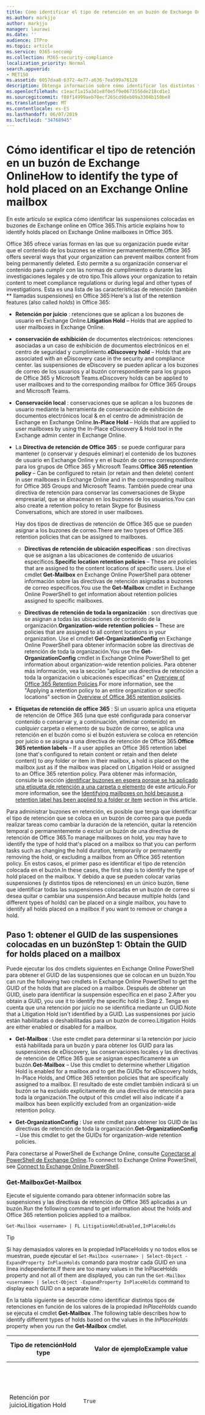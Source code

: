 ```yaml
---
title: Cómo identificar el tipo de retención en un buzón de Exchange Online
ms.author: markjjo
author: markjjo
manager: laurawi
ms.date: ''
audience: ITPro
ms.topic: article
ms.service: O365-seccomp
ms.collection: M365-security-compliance
localization_priority: Normal
search.appverid:
- MET150
ms.assetid: 6057daa8-6372-4e77-a636-7ea599a76128
description: Obtenga información sobre cómo identificar los distintos tipos de retenciones que se pueden colocar en un buzón de correo de Office 365. Estos tipos de retenciones incluyen la retención por juicio, las suspensiones de eDiscovery y las directivas de retención de Office 365. También puede determinar si se ha excluido a un usuario de una directiva de retención para toda la organización
ms.openlocfilehash: c1eacf1a15a3d1e8f0e5f9e0673556de218cd1e1
ms.sourcegitcommit: f88f14999aeb70ecf265cd98eb09a3304b150be8
ms.translationtype: MT
ms.contentlocale: es-ES
ms.lasthandoff: 06/07/2019
ms.locfileid: "34768945"
---
```

# <a name="how-to-identify-the-type-of-hold-placed-on-an-exchange-online-mailbox"></a><span data-ttu-id="88695-105">Cómo identificar el tipo de retención en un buzón de Exchange Online</span><span class="sxs-lookup"><span data-stu-id="88695-105">How to identify the type of hold placed on an Exchange Online mailbox</span></span>

<span data-ttu-id="88695-106">En este artículo se explica cómo identificar las suspensiones colocadas en buzones de Exchange online en Office 365.</span><span class="sxs-lookup"><span data-stu-id="88695-106">This article explains how to identify holds placed on Exchange Online mailboxes in Office 365.</span></span>

<span data-ttu-id="88695-107">Office 365 ofrece varias formas en las que su organización puede evitar que el contenido de los buzones se elimine permanentemente.</span><span class="sxs-lookup"><span data-stu-id="88695-107">Office 365 offers several ways that your organization can prevent mailbox content from being permanently deleted.</span></span> <span data-ttu-id="88695-108">Esto permite a su organización conservar el contenido para cumplir con las normas de cumplimiento o durante las investigaciones legales y de otro tipo.</span><span class="sxs-lookup"><span data-stu-id="88695-108">This allows your organization to retain content to meet compliance regulations or during legal and other types of investigations.</span></span> <span data-ttu-id="88695-109">Esta es una lista de las características de retención (también \*\* llamadas suspensiones) en Office 365:</span><span class="sxs-lookup"><span data-stu-id="88695-109">Here's a list of the retention features (also called *holds*) in Office 365:</span></span>

- <span data-ttu-id="88695-110">**Retención por juicio** : retenciones que se aplican a los buzones de usuario en Exchange Online.</span><span class="sxs-lookup"><span data-stu-id="88695-110">**Litigation Hold** – Holds that are applied to user mailboxes in Exchange Online.</span></span>

- <span data-ttu-id="88695-111">**conservación de exhibición** de documentos electrónicos: retenciones asociadas a un caso de exhibición de documentos electrónicos en el centro de seguridad y cumplimiento.</span><span class="sxs-lookup"><span data-stu-id="88695-111">**eDiscovery hold** – Holds that are associated with an eDiscovery case in the security and compliance center.</span></span> <span data-ttu-id="88695-112">las suspensiones de eDiscovery se pueden aplicar a los buzones de correo de los usuarios y al buzón correspondiente para los grupos de Office 365 y Microsoft Teams.</span><span class="sxs-lookup"><span data-stu-id="88695-112">eDiscovery holds can be applied to user mailboxes and to the corresponding mailbox for Office 365 Groups and Microsoft Teams.</span></span>

- <span data-ttu-id="88695-113">**Conservación local** : conservaciones que se aplican a los buzones de usuario mediante la herramienta de conservación de exhibición de documentos electrónicos local & en el centro de administración de Exchange en Exchange Online.</span><span class="sxs-lookup"><span data-stu-id="88695-113">**In-Place Hold** – Holds that are applied to user mailboxes by using the In-Place eDiscovery & Hold tool in the Exchange admin center in Exchange Online.</span></span>

- <span data-ttu-id="88695-114">La **Directiva de retención de Office 365** : se puede configurar para mantener (o conservar y después eliminar) el contenido de los buzones de usuario en Exchange Online y en el buzón de correo correspondiente para los grupos de Office 365 y Microsoft Teams.</span><span class="sxs-lookup"><span data-stu-id="88695-114">**Office 365 retention policy** – Can be configured to retain (or retain and then delete) content in user mailboxes in Exchange Online and in the corresponding mailbox for Office 365 Groups and Microsoft Teams.</span></span> <span data-ttu-id="88695-115">También puede crear una directiva de retención para conservar las conversaciones de Skype empresarial, que se almacenan en los buzones de los usuarios.</span><span class="sxs-lookup"><span data-stu-id="88695-115">You can also create a retention policy to retain Skype for Business Conversations, which are stored in user mailboxes.</span></span>

  <span data-ttu-id="88695-116">Hay dos tipos de directivas de retención de Office 365 que se pueden asignar a los buzones de correo.</span><span class="sxs-lookup"><span data-stu-id="88695-116">There are two types of Office 365 retention policies that can be assigned to mailboxes.</span></span>

    - <span data-ttu-id="88695-117">**Directivas de retención de ubicación específicas** : son directivas que se asignan a las ubicaciones de contenido de usuarios específicos.</span><span class="sxs-lookup"><span data-stu-id="88695-117">**Specific location retention policies** – These are policies that are assigned to the content locations of specific users.</span></span> <span data-ttu-id="88695-118">Use el cmdlet **Get-Mailbox** en Exchange Online PowerShell para obtener información sobre las directivas de retención asignadas a buzones de correo específicos.</span><span class="sxs-lookup"><span data-stu-id="88695-118">You use the **Get-Mailbox** cmdlet in Exchange Online PowerShell to get information about retention policies assigned to specific mailboxes.</span></span>

    - <span data-ttu-id="88695-119">**Directivas de retención de toda la organización** : son directivas que se asignan a todas las ubicaciones de contenido de la organización.</span><span class="sxs-lookup"><span data-stu-id="88695-119">**Organization-wide retention policies** – These are policies that are assigned to all content locations in your organization.</span></span> <span data-ttu-id="88695-120">Use el cmdlet **Get-OrganizationConfig** en Exchange Online PowerShell para obtener información sobre las directivas de retención de toda la organización.</span><span class="sxs-lookup"><span data-stu-id="88695-120">You use the **Get-OrganizationConfig** cmdlet in Exchange Online PowerShell to get information about organization-wide retention policies.</span></span>
  <span data-ttu-id="88695-121">Para obtener más información, vea la sección "aplicar una directiva de retención a toda la organización o ubicaciones específicas" en [Overview of Office 365 Retention Policies](retention-policies.md#applying-a-retention-policy-to-an-entire-organization-or-specific-locations).</span><span class="sxs-lookup"><span data-stu-id="88695-121">For more information, see the "Applying a retention policy to an entire organization or specific locations" section in [Overview of Office 365 retention policies](retention-policies.md#applying-a-retention-policy-to-an-entire-organization-or-specific-locations).</span></span>

- <span data-ttu-id="88695-122">**Etiquetas de retención de office 365** : Si un usuario aplica una etiqueta de retención de Office 365 (una que esté configurada para conservar contenido o conservar y, a continuación, eliminar contenido) en *cualquier* carpeta o elemento de su buzón de correo, se aplica una retención en el buzón como si el buzón estuviera se coloca en retención por juicio o se asigna a una directiva de retención de Office 365.</span><span class="sxs-lookup"><span data-stu-id="88695-122">**Office 365 retention labels** – If a user applies an Office 365 retention label (one that's configured to retain content or retain and then delete content) to *any* folder or item in their mailbox, a hold is placed on the mailbox just as if the mailbox was placed on Litigation Hold or assigned to an Office 365 retention policy.</span></span> <span data-ttu-id="88695-123">Para obtener más información, consulte la sección [identificar buzones en espera porque se ha aplicado una etiqueta de retención a una carpeta o elemento](#identifying-mailboxes-on-hold-because-a-retention-label-has-been-applied-to-a-folder-or-item) de este artículo.</span><span class="sxs-lookup"><span data-stu-id="88695-123">For more information, see the [Identifying mailboxes on hold because a retention label has been applied to a folder or item](#identifying-mailboxes-on-hold-because-a-retention-label-has-been-applied-to-a-folder-or-item) section in this article.</span></span>

<span data-ttu-id="88695-124">Para administrar buzones en retención, es posible que tenga que identificar el tipo de retención que se coloca en un buzón de correo para que pueda realizar tareas como cambiar la duración de la retención, quitar la retención temporal o permanentemente o excluir un buzón de una directiva de retención de Office 365.</span><span class="sxs-lookup"><span data-stu-id="88695-124">To manage mailboxes on hold, you may have to identify the type of hold that's placed on a mailbox so that you can perform tasks such as changing the hold duration, temporarily or permanently removing the hold, or excluding a mailbox from an Office 365 retention policy.</span></span> <span data-ttu-id="88695-125">En estos casos, el primer paso es identificar el tipo de retención colocada en el buzón.</span><span class="sxs-lookup"><span data-stu-id="88695-125">In these cases, the first step is to identify the type of hold placed on the mailbox.</span></span> <span data-ttu-id="88695-126">Y debido a que se pueden colocar varias suspensiones (y distintos tipos de retenciones) en un único buzón, tiene que identificar todas las suspensiones colocadas en un buzón de correo si desea quitar o cambiar una suspensión.</span><span class="sxs-lookup"><span data-stu-id="88695-126">And because multiple holds (and different types of holds) can be placed on a single mailbox, you have to identify all holds placed on a mailbox if you want to remove or change a hold.</span></span>

## <a name="step-1-obtain-the-guid-for-holds-placed-on-a-mailbox"></a><span data-ttu-id="88695-127">Paso 1: obtener el GUID de las suspensiones colocadas en un buzón</span><span class="sxs-lookup"><span data-stu-id="88695-127">Step 1: Obtain the GUID for holds placed on a mailbox</span></span>

<span data-ttu-id="88695-128">Puede ejecutar los dos cmdlets siguientes en Exchange Online PowerShell para obtener el GUID de las suspensiones que se colocan en un buzón.</span><span class="sxs-lookup"><span data-stu-id="88695-128">You can run the following two cmdlets in Exchange Online PowerShell to get the GUID of the holds that are placed on a mailbox.</span></span> <span data-ttu-id="88695-129">Después de obtener un GUID, úselo para identificar la suspensión específica en el paso 2.</span><span class="sxs-lookup"><span data-stu-id="88695-129">After you obtain a GUID, you use it to identify the specific hold in Step 2.</span></span> <span data-ttu-id="88695-130">Tenga en cuenta que una retención por juicio no se identifica mediante un GUID.</span><span class="sxs-lookup"><span data-stu-id="88695-130">Note that a Litigation Hold isn't identified by a GUID.</span></span> <span data-ttu-id="88695-131">Las suspensiones por juicio están habilitadas o deshabilitadas para un buzón de correo.</span><span class="sxs-lookup"><span data-stu-id="88695-131">Litigation Holds are either enabled or disabled for a mailbox.</span></span>

- <span data-ttu-id="88695-132">**Get-Mailbox** : Use este cmdlet para determinar si la retención por juicio está habilitada para un buzón y para obtener los GUID para las suspensiones de eDiscovery, las conservaciones locales y las directivas de retención de Office 365 que se asignan específicamente a un buzón.</span><span class="sxs-lookup"><span data-stu-id="88695-132">**Get-Mailbox** – Use this cmdlet to determine whether Litigation Hold is enabled for a mailbox and to get the GUIDs for eDiscovery holds, In-Place Holds, and Office 365 retention policies that are specifically assigned to a mailbox.</span></span> <span data-ttu-id="88695-133">El resultado de este cmdlet también indicará si un buzón se ha excluido explícitamente de una directiva de retención para toda la organización.</span><span class="sxs-lookup"><span data-stu-id="88695-133">The output of this cmdlet will also indicate if a mailbox has been explicitly excluded from an organization-wide retention policy.</span></span>

- <span data-ttu-id="88695-134">**Get-OrganizationConfig** : Use este cmdlet para obtener los GUID de las directivas de retención de toda la organización.</span><span class="sxs-lookup"><span data-stu-id="88695-134">**Get-OrganizationConfig** – Use this cmdlet to get the GUIDs for organization-wide retention policies.</span></span>

<span data-ttu-id="88695-135">Para conectarse al PowerShell de Exchange Online, consulte [Conectarse al PowerShell de Exchange Online](https://docs.microsoft.com/powershell/exchange/exchange-online/connect-to-exchange-online-powershell/connect-to-exchange-online-powershell?view=exchange-ps).</span><span class="sxs-lookup"><span data-stu-id="88695-135">To connect to Exchange Online PowerShell, see [Connect to Exchange Online PowerShell](https://docs.microsoft.com/powershell/exchange/exchange-online/connect-to-exchange-online-powershell/connect-to-exchange-online-powershell?view=exchange-ps).</span></span>

### <a name="get-mailbox"></a><span data-ttu-id="88695-136">Get-Mailbox</span><span class="sxs-lookup"><span data-stu-id="88695-136">Get-Mailbox</span></span>

<span data-ttu-id="88695-137">Ejecute el siguiente comando para obtener información sobre las suspensiones y las directivas de retención de Office 365 aplicadas a un buzón.</span><span class="sxs-lookup"><span data-stu-id="88695-137">Run the following command to get information about the holds and Office 365 retention policies applied to a mailbox.</span></span>

```
Get-Mailbox <username> | FL LitigationHoldEnabled,InPlaceHolds
```

> [!TIP]
> <span data-ttu-id="88695-138">Si hay demasiados valores en la propiedad InPlaceHolds y no todos ellos se muestran, puede ejecutar el `Get-Mailbox <username> | Select-Object -ExpandProperty InPlaceHolds` comando para mostrar cada GUID en una línea independiente.</span><span class="sxs-lookup"><span data-stu-id="88695-138">If there are too many values in the InPlaceHolds property and not all of them are displayed, you can run the `Get-Mailbox <username> | Select-Object -ExpandProperty InPlaceHolds` command to display each GUID on a separate line.</span></span>

<span data-ttu-id="88695-139">En la tabla siguiente se describe cómo identificar distintos tipos de retenciones en función de los valores de la propiedad *InPlaceHolds* cuando se ejecuta el cmdlet **Get-Mailbox** .</span><span class="sxs-lookup"><span data-stu-id="88695-139">The following table describes how to identify different types of holds based on the values in the *InPlaceHolds* property when you run the **Get-Mailbox** cmdlet.</span></span>


|<span data-ttu-id="88695-140">Tipo de retención</span><span class="sxs-lookup"><span data-stu-id="88695-140">Hold type</span></span>  |<span data-ttu-id="88695-141">Valor de ejemplo</span><span class="sxs-lookup"><span data-stu-id="88695-141">Example value</span></span>  |<span data-ttu-id="88695-142">Cómo identificar la retención</span><span class="sxs-lookup"><span data-stu-id="88695-142">How to identify the hold</span></span>  |
|---------|---------|---------|
|<span data-ttu-id="88695-143">Retención por juicio</span><span class="sxs-lookup"><span data-stu-id="88695-143">Litigation Hold</span></span>     |    `True`     |     <span data-ttu-id="88695-144">La retención por juicio está habilitada para un buzón \*\* de correo cuando la propiedad `True`LitigationHoldEnabled se establece en.</span><span class="sxs-lookup"><span data-stu-id="88695-144">Litigation Hold is enabled for a mailbox when the *LitigationHoldEnabled* property is set to `True`.</span></span>    |
|<span data-ttu-id="88695-145">conservación de exhibición de documentos electrónicos</span><span class="sxs-lookup"><span data-stu-id="88695-145">eDiscovery hold</span></span>     |  `UniH7d895d48-7e23-4a8d-8346-533c3beac15d`       |   <span data-ttu-id="88695-146">La *propiedad InPlaceHolds* contiene el GUID de cualquier suspensión asociado con un caso de exhibición de documentos electrónicos en el centro de seguridad y cumplimiento.</span><span class="sxs-lookup"><span data-stu-id="88695-146">The *InPlaceHolds property* contains the GUID of any hold associated with an eDiscovery case in the security and compliance center.</span></span> <span data-ttu-id="88695-147">Puede decir que se trata de una retención de eDiscovery porque el GUID comienza `UniH` por el prefijo (lo que denota una retención unificada).</span><span class="sxs-lookup"><span data-stu-id="88695-147">You can tell this is an eDiscovery hold because the GUID starts with the `UniH` prefix (which denotes a Unified Hold).</span></span>      |
|<span data-ttu-id="88695-148">Retención en contexto</span><span class="sxs-lookup"><span data-stu-id="88695-148">In-Place Hold</span></span>     |     `c0ba3ce811b6432a8751430937152491` <br/> <span data-ttu-id="88695-149">o</span><span class="sxs-lookup"><span data-stu-id="88695-149">or</span></span> <br/> `cld9c0a984ca74b457fbe4504bf7d3e00de`  |     <span data-ttu-id="88695-150">La propiedad *InPlaceHolds* contiene el GUID de la retención local que está colocada en el buzón.</span><span class="sxs-lookup"><span data-stu-id="88695-150">The *InPlaceHolds* property contains the GUID of the In-Place Hold that's placed on the mailbox.</span></span> <span data-ttu-id="88695-151">Puede decir que se trata de una conservación local porque el GUID no se inicia con un prefijo o se inicia con el `cld` prefijo.</span><span class="sxs-lookup"><span data-stu-id="88695-151">You can tell this is an In-Place Hold because the GUID either doesn't start with a prefix or it starts with the `cld` prefix.</span></span>     |
|<span data-ttu-id="88695-152">Directiva de retención de Office 365 aplicada específicamente al buzón de correo</span><span class="sxs-lookup"><span data-stu-id="88695-152">Office 365 retention policy specifically applied to the mailbox</span></span>     |    `mbxcdbbb86ce60342489bff371876e7f224:1` <br/> <span data-ttu-id="88695-153">o</span><span class="sxs-lookup"><span data-stu-id="88695-153">or</span></span> <br/> `skp127d7cf1076947929bf136b7a2a8c36f:3`     |     <span data-ttu-id="88695-154">La propiedad InPlaceHolds contiene los GUID de cualquier directiva de retención de ubicación específica que se aplique al buzón.</span><span class="sxs-lookup"><span data-stu-id="88695-154">The InPlaceHolds property contains GUIDs of any specific location retention policy that's applied to the mailbox.</span></span> <span data-ttu-id="88695-155">Puede identificar las directivas de retención porque el GUID se inicia `mbx` con el `skp` o el prefijo.</span><span class="sxs-lookup"><span data-stu-id="88695-155">You can identify retention policies because the GUID starts with the `mbx` or the `skp` prefix.</span></span> <span data-ttu-id="88695-156">El `skp` prefijo indica que la Directiva de retención se aplica a las conversaciones de Skype empresarial en el buzón de correo del usuario.</span><span class="sxs-lookup"><span data-stu-id="88695-156">The `skp` prefix indicates that the retention policy is applied to Skype for Business conversations in the user's mailbox.</span></span>    |
|<span data-ttu-id="88695-157">Excluido de una directiva de retención de Office 365 de toda la organización</span><span class="sxs-lookup"><span data-stu-id="88695-157">Excluded from an organization-wide Office 365 retention policy</span></span>     |   `-mbxe9b52bf7ab3b46a286308ecb29624696`      |     <span data-ttu-id="88695-158">Si un buzón se excluye de una directiva de retención de Office 365 de toda la organización, el GUID de la Directiva de retención en la que se excluye el buzón se muestra en la propiedad `-mbx` InPlaceHolds y se identifica por el prefijo.</span><span class="sxs-lookup"><span data-stu-id="88695-158">If a mailbox is excluded from an organization-wide Office 365 retention policy, the GUID for the retention policy the mailbox is excluded from is displayed in the InPlaceHolds property and is identified by the `-mbx` prefix.</span></span>    |

### <a name="get-organizationconfig"></a><span data-ttu-id="88695-159">Get-OrganizationConfig</span><span class="sxs-lookup"><span data-stu-id="88695-159">Get-OrganizationConfig</span></span>
<span data-ttu-id="88695-160">Si la propiedad *InPlaceHolds* está vacía cuando ejecuta el cmdlet **Get-Mailbox** , es posible que haya una o varias directivas de retención de Office 365 de toda la organización aplicadas al buzón.</span><span class="sxs-lookup"><span data-stu-id="88695-160">If the *InPlaceHolds* property is empty when you run the **Get-Mailbox** cmdlet, there still may be one or more organization-wide Office 365 retention policies applied to the mailbox.</span></span> <span data-ttu-id="88695-161">Ejecute el siguiente comando en Exchange Online PowerShell para obtener una lista de los GUID de las directivas de retención de Office 365 de toda la organización.</span><span class="sxs-lookup"><span data-stu-id="88695-161">Run the following command in Exchange Online PowerShell to get a list of GUIDs for organization-wide Office 365 retention policies.</span></span>

```
Get-OrganizationConfig | FL InPlaceHolds
```

> [!TIP]
> <span data-ttu-id="88695-162">Si hay demasiados valores en la propiedad InPlaceHolds y no todos ellos se muestran, puede ejecutar el `Get-OrganizationConfig | Select-Object -ExpandProperty InPlaceHolds` comando para mostrar cada GUID en una línea independiente.</span><span class="sxs-lookup"><span data-stu-id="88695-162">If there are too many values in the InPlaceHolds property and not all of them are displayed, you can run the `Get-OrganizationConfig | Select-Object -ExpandProperty InPlaceHolds` command to display each GUID on a separate line.</span></span>

<span data-ttu-id="88695-163">En la tabla siguiente se describen los distintos tipos de retenciones de toda la organización y cómo identificar cada tipo en función de los GUID contenidos en la propiedad *InPlaceHolds* cuando se ejecuta el cmdlet **Get-OrganizationConfig** .</span><span class="sxs-lookup"><span data-stu-id="88695-163">The following table describes the different types of organization-wide holds and how to identify each type based on the GUIDs contained in *InPlaceHolds* property when you run the **Get-OrganizationConfig** cmdlet.</span></span>


|<span data-ttu-id="88695-164">Tipo de retención</span><span class="sxs-lookup"><span data-stu-id="88695-164">Hold type</span></span>  |<span data-ttu-id="88695-165">Valor de ejemplo</span><span class="sxs-lookup"><span data-stu-id="88695-165">Example value</span></span>  |<span data-ttu-id="88695-166">Descripción</span><span class="sxs-lookup"><span data-stu-id="88695-166">Description</span></span>  |
|---------|---------|---------|
|<span data-ttu-id="88695-167">Directivas de retención de Office 365 aplicadas a buzones de Exchange, carpetas públicas de Exchange y chats de Microsoft Teams</span><span class="sxs-lookup"><span data-stu-id="88695-167">Office 365 retention policies applied to Exchange mailboxes, Exchange public folders, and Teams chats</span></span>    |      `mbx7cfb30345d454ac0a989ab3041051209:2`   |   <span data-ttu-id="88695-168">Las directivas de retención de toda la organización que se aplican a los buzones de Exchange, las carpetas públicas de Exchange y los chats de 1xN en `mbx` Microsoft Teams se identifican mediante GUID que comienzan con el prefijo.</span><span class="sxs-lookup"><span data-stu-id="88695-168">Organization-wide retention policies applied to Exchange mailboxes, Exchange public folders, and 1xN chats in Microsoft Teams are identified by GUIDs that start with the `mbx` prefix.</span></span> <span data-ttu-id="88695-169">Nota 1xN chats se almacenan en el buzón de los participantes individuales del chat.</span><span class="sxs-lookup"><span data-stu-id="88695-169">Note 1xN chats are stored in the mailbox of the individual chat participants.</span></span>      |
|<span data-ttu-id="88695-170">Directiva de retención de Office 365 aplicada a los grupos de Office 365 y a los mensajes de canal de Teams</span><span class="sxs-lookup"><span data-stu-id="88695-170">Office 365 retention policy applied to Office 365 Groups and Teams channel messages</span></span>     |   `grp1a0a132ee8944501a4bb6a452ec31171:3`      |    <span data-ttu-id="88695-171">Las directivas de retención de toda la organización que se aplican a los grupos de Office 365 y los mensajes de canal en Microsoft `grp` Teams se identifican mediante GUID que comienzan con el prefijo.</span><span class="sxs-lookup"><span data-stu-id="88695-171">Organization-wide retention policies applied to Office 365 groups and channel messages in Microsoft Teams are identified by GUIDs that start with the `grp` prefix.</span></span> <span data-ttu-id="88695-172">Nota los mensajes de canal se almacenan en el buzón de grupo asociado a un equipo de Microsoft.</span><span class="sxs-lookup"><span data-stu-id="88695-172">Note channel messages are stored in the group mailbox that is associated with a Microsoft Team.</span></span>     |

<span data-ttu-id="88695-173">Para obtener más información sobre las directivas de retención que se aplican a Microsoft Teams, consulte la sección "ubicación de Teams" [información general de las directivas de retención](retention-policies.md#applying-a-retention-policy-to-an-entire-organization-or-specific-locations).</span><span class="sxs-lookup"><span data-stu-id="88695-173">For more information retention policies applied to Microsoft Teams, see the "Teams location" section [Overview of retention policies](retention-policies.md#applying-a-retention-policy-to-an-entire-organization-or-specific-locations).</span></span>

### <a name="understanding-the-format-of-the-inplaceholds-value-for-retention-policies"></a><span data-ttu-id="88695-174">Información sobre el formato del valor InPlaceHolds de las directivas de retención</span><span class="sxs-lookup"><span data-stu-id="88695-174">Understanding the format of the InPlaceHolds value for retention policies</span></span>

<span data-ttu-id="88695-175">Además del prefijo (MBX, SKP o GRP) que identifica un elemento de la propiedad InPlaceHolds como una directiva de retención de Office 365, el valor también contiene un sufijo que identifica el tipo de acción de retención que está configurada para la Directiva.</span><span class="sxs-lookup"><span data-stu-id="88695-175">In addition to the prefix (mbx, skp, or grp) that identifies an item in the InPlaceHolds property as an Office 365 retention policy, the value also contains a suffix that identifies the type of retention action that's configured for the policy.</span></span> <span data-ttu-id="88695-176">Por ejemplo, el sufijo de acción se resalta en negrita en los siguientes ejemplos:</span><span class="sxs-lookup"><span data-stu-id="88695-176">For example, the action suffix is highlighted in bold type in the following examples:</span></span>

   <span data-ttu-id="88695-177">`skp127d7cf1076947929bf136b7a2a8c36f`**: 1**</span><span class="sxs-lookup"><span data-stu-id="88695-177">`skp127d7cf1076947929bf136b7a2a8c36f`**:1**</span></span>

   <span data-ttu-id="88695-178">`mbx7cfb30345d454ac0a989ab3041051209`**: 2**</span><span class="sxs-lookup"><span data-stu-id="88695-178">`mbx7cfb30345d454ac0a989ab3041051209`**:2**</span></span>

   <span data-ttu-id="88695-179">`grp1a0a132ee8944501a4bb6a452ec31171`**: 3**</span><span class="sxs-lookup"><span data-stu-id="88695-179">`grp1a0a132ee8944501a4bb6a452ec31171`**:3**</span></span>

<span data-ttu-id="88695-180">En la tabla siguiente se definen las tres posibles acciones de retención:</span><span class="sxs-lookup"><span data-stu-id="88695-180">The following table defines the three possible retention actions:</span></span>

|<span data-ttu-id="88695-181">Valor</span><span class="sxs-lookup"><span data-stu-id="88695-181">Value</span></span>  |<span data-ttu-id="88695-182">Descripción</span><span class="sxs-lookup"><span data-stu-id="88695-182">Description</span></span>  |
|---------|---------|
|<span data-ttu-id="88695-183">**1**</span><span class="sxs-lookup"><span data-stu-id="88695-183">**1**</span></span>     | <span data-ttu-id="88695-184">Indica que la Directiva de retención está configurada para eliminar elementos.</span><span class="sxs-lookup"><span data-stu-id="88695-184">Indicates the retention policy is configured to delete items.</span></span> <span data-ttu-id="88695-185">La Directiva no conserva los elementos.</span><span class="sxs-lookup"><span data-stu-id="88695-185">The policy doesn't retain items.</span></span>        |
|<span data-ttu-id="88695-186">**segundo**</span><span class="sxs-lookup"><span data-stu-id="88695-186">**2**</span></span>    |    <span data-ttu-id="88695-187">Indica que la Directiva de retención está configurada para contener elementos.</span><span class="sxs-lookup"><span data-stu-id="88695-187">Indicates the retention policy is configured to hold items.</span></span> <span data-ttu-id="88695-188">La Directiva no elimina los elementos una vez que expira el período de retención.</span><span class="sxs-lookup"><span data-stu-id="88695-188">The policy doesn't delete items after the retention period expires.</span></span>     |
|<span data-ttu-id="88695-189">**3**</span><span class="sxs-lookup"><span data-stu-id="88695-189">**3**</span></span>     |   <span data-ttu-id="88695-190">Indica que la Directiva de retención está configurada para mantener elementos y, a continuación, eliminarlos una vez expirado el período de retención.</span><span class="sxs-lookup"><span data-stu-id="88695-190">Indicates the retention policy is configured to hold items and then delete them after the retention period expires.</span></span>      |

<span data-ttu-id="88695-191">Para obtener más información acerca de las acciones de retención, consulte la sección "conservar contenido durante un período de tiempo específico" en [información general sobre las directivas de retención](retention-policies.md#retaining-content-for-a-specific-period-of-time).</span><span class="sxs-lookup"><span data-stu-id="88695-191">For more information about retention actions, see the "Retaining content for a specific period of time" section in [Overview of retention policies](retention-policies.md#retaining-content-for-a-specific-period-of-time).</span></span>
   
## <a name="step-2-use-the-guid-to-identify-the-hold"></a><span data-ttu-id="88695-192">Paso 2: usar el GUID para identificar la retención</span><span class="sxs-lookup"><span data-stu-id="88695-192">Step 2: Use the GUID to identify the hold</span></span>

<span data-ttu-id="88695-193">Después de obtener el GUID de una retención que se aplica a un buzón, el siguiente paso consiste en usar ese GUID para identificar la retención.</span><span class="sxs-lookup"><span data-stu-id="88695-193">After you obtain the GUID for a hold that is applied to a mailbox, the next step is to use that GUID to identify the hold.</span></span> <span data-ttu-id="88695-194">Las secciones siguientes muestran cómo identificar el nombre de la retención (y otra información) mediante el GUID de retención.</span><span class="sxs-lookup"><span data-stu-id="88695-194">The following sections show how to identify the name of the hold (and other information) by using the hold GUID.</span></span>

### <a name="ediscovery-holds"></a><span data-ttu-id="88695-195">suspensiones de eDiscovery</span><span class="sxs-lookup"><span data-stu-id="88695-195">eDiscovery holds</span></span>

<span data-ttu-id="88695-196">Ejecute los siguientes comandos en el PowerShell del centro de cumplimiento de & de seguridad para identificar una retención de exhibición de documentos electrónicos que se ha aplicado al buzón.</span><span class="sxs-lookup"><span data-stu-id="88695-196">Run the following commands in Security & Compliance Center PowerShell to identify an eDiscovery hold that's applied to the mailbox.</span></span> <span data-ttu-id="88695-197">Use el GUID (sin incluir el prefijo UniH) para la suspensión de exhibición de documentos electrónicos que identificó en el paso 1.</span><span class="sxs-lookup"><span data-stu-id="88695-197">Use the GUID (not including the UniH prefix) for the eDiscovery hold that you identified in Step 1.</span></span> <span data-ttu-id="88695-198">El primer comando crea una variable que contiene información sobre la conservación.</span><span class="sxs-lookup"><span data-stu-id="88695-198">The first command creates a variable that contains information about the hold.</span></span> <span data-ttu-id="88695-199">Esta variable se usa en los otros comandos.</span><span class="sxs-lookup"><span data-stu-id="88695-199">This variable is used in the other commands.</span></span> <span data-ttu-id="88695-200">El segundo comando muestra el nombre del caso de exhibición de documentos electrónicos con el que está asociada la retención.</span><span class="sxs-lookup"><span data-stu-id="88695-200">The second command displays the name of the eDiscovery case the hold is associated with.</span></span> <span data-ttu-id="88695-201">El tercer comando muestra el nombre de la suspensión y una lista de los buzones a los que se aplica la retención.</span><span class="sxs-lookup"><span data-stu-id="88695-201">The third command displays the name of the hold and a list of the mailboxes the hold applies to.</span></span>

```
$CaseHold = Get-CaseHoldPolicy <hold GUID without prefix>
```

```
Get-ComplianceCase $CaseHold.CaseId | FL Name
```

```
$CaseHold | FL Name,ExchangeLocation
```

<span data-ttu-id="88695-202">Para conectarse a PowerShell del centro de cumplimiento de & de seguridad, vea [Connect to security & Compliance Center PowerShell](https://docs.microsoft.com/powershell/exchange/office-365-scc/connect-to-scc-powershell/connect-to-scc-powershell?view=exchange-ps).</span><span class="sxs-lookup"><span data-stu-id="88695-202">To connect to Security & Compliance Center PowerShell, see  [Connect to Security & Compliance Center PowerShell](https://docs.microsoft.com/powershell/exchange/office-365-scc/connect-to-scc-powershell/connect-to-scc-powershell?view=exchange-ps).</span></span>

### <a name="in-place-holds"></a><span data-ttu-id="88695-203">Retenciones locales</span><span class="sxs-lookup"><span data-stu-id="88695-203">In-Place Holds</span></span>

<span data-ttu-id="88695-204">Ejecute el siguiente comando en Exchange Online PowerShell para identificar la conservación local que se aplica al buzón.</span><span class="sxs-lookup"><span data-stu-id="88695-204">Run the following command in Exchange Online PowerShell to identify the In-Place Hold that's applied to the mailbox.</span></span> <span data-ttu-id="88695-205">Use el GUID de la retención local que identificó en el paso 1.</span><span class="sxs-lookup"><span data-stu-id="88695-205">Use the GUID for the In-Place Hold that you identified in Step 1.</span></span> <span data-ttu-id="88695-206">El comando muestra el nombre de la suspensión y una lista de los buzones a los que se aplica la retención.</span><span class="sxs-lookup"><span data-stu-id="88695-206">The command displays the name of the hold and a list of the mailboxes the hold applies to.</span></span>

```
Get-MailboxSearch -InPlaceHoldIdentity <hold GUID> | FL Name,SourceMailboxes
```
<span data-ttu-id="88695-207">Tenga en cuenta que si el GUID de la retención local comienza con el `cld` prefijo, asegúrese de incluir el prefijo al ejecutar el comando anterior.</span><span class="sxs-lookup"><span data-stu-id="88695-207">Note that if the GUID for the In-Place Hold starts with the `cld` prefix, be sure to include the prefix when running the previous command.</span></span>

### <a name="office-365-retention-policies"></a><span data-ttu-id="88695-208">Directivas de retención de Office 365</span><span class="sxs-lookup"><span data-stu-id="88695-208">Office 365 retention policies</span></span>

<span data-ttu-id="88695-209">Ejecute el siguiente comando en seguridad & PowerShell del centro de cumplimiento para identificar la Directiva de retención de Office 365 (ubicación específica o en toda la organización) que se aplica al buzón.</span><span class="sxs-lookup"><span data-stu-id="88695-209">Run the following command in Security & Compliance Center PowerShell to identity the Office 365 retention policy (organization-wide or specific location) that's applied to the mailbox.</span></span> <span data-ttu-id="88695-210">Use el GUID (sin incluir el prefijo MBX, SKP o GRP o el sufijo Action) que identificó en el paso 1.</span><span class="sxs-lookup"><span data-stu-id="88695-210">Use the GUID (not including the mbx, skp, or grp prefix or the action suffix) that you identified in Step 1.</span></span>

```
Get-RetentionCompliancePolicy <hold GUID without prefix or suffix> -DistributionDetail  | FL Name,*Location
```

## <a name="identifying-mailboxes-on-hold-because-a-retention-label-has-been-applied-to-a-folder-or-item"></a><span data-ttu-id="88695-211">Identificación de buzones en retención porque se ha aplicado una etiqueta de retención a una carpeta o elemento</span><span class="sxs-lookup"><span data-stu-id="88695-211">Identifying mailboxes on hold because a retention label has been applied to a folder or item</span></span>

<span data-ttu-id="88695-212">Cuando un usuario aplica una etiqueta de retención configurada para conservar contenido o conservar y, a continuación, eliminar contenido en cualquier carpeta o elemento de su buzón de correo, la propiedad de buzón *ComplianceTagHoldApplied* se establece en **true**.</span><span class="sxs-lookup"><span data-stu-id="88695-212">Whenever a user applies a retention label that's configured to retain content or retain and then delete content to any folder or item in their mailbox, the *ComplianceTagHoldApplied* mailbox property is set to **True**.</span></span> <span data-ttu-id="88695-213">Cuando esto ocurre, se considera que el buzón está en espera, como si se hubiera puesto en retención por juicio o asignado a una directiva de retención de Office 365.</span><span class="sxs-lookup"><span data-stu-id="88695-213">When this happens, the mailbox is considered to be on hold, as if it was placed on Litigation Hold or assigned to an Office 365 retention policy.</span></span> <span data-ttu-id="88695-214">Cuando la propiedad *ComplianceTagHoldApplied* se establece en **true**, se pueden producir las siguientes acciones:</span><span class="sxs-lookup"><span data-stu-id="88695-214">When the *ComplianceTagHoldApplied* property is set to **True**, the following things may occur:</span></span>

- <span data-ttu-id="88695-215">Si se elimina el buzón o la cuenta de usuario de Office 365 del usuario, el buzón se convierte en un [buzón inactivo](inactive-mailboxes-in-office-365.md).</span><span class="sxs-lookup"><span data-stu-id="88695-215">If the mailbox or the user's Office 365 user account is deleted, the mailbox becomes an [inactive mailbox](inactive-mailboxes-in-office-365.md).</span></span>
- <span data-ttu-id="88695-216">No puede deshabilitar el buzón (el buzón principal o el buzón de archivo, si está habilitado).</span><span class="sxs-lookup"><span data-stu-id="88695-216">You aren't able to disable the mailbox (either the primary mailbox or the archive mailbox, if it's enabled).</span></span>
- <span data-ttu-id="88695-217">Es posible que los elementos del buzón de correo se conserven durante más tiempo de lo esperado.</span><span class="sxs-lookup"><span data-stu-id="88695-217">Items in the mailbox may be retained longer than expected.</span></span> <span data-ttu-id="88695-218">Esto se debe a que el buzón está en retención y, por lo tanto, no se eliminan elementos de forma permanente (purga).</span><span class="sxs-lookup"><span data-stu-id="88695-218">This is because the mailbox is on hold and therefore no items are permanently deleted (purged).</span></span>

<span data-ttu-id="88695-219">Para ver el valor de la propiedad *ComplianceTagHoldApplied* , ejecute el siguiente comando en Exchange Online PowerShell:</span><span class="sxs-lookup"><span data-stu-id="88695-219">To view the value of the *ComplianceTagHoldApplied* property, run the following command in Exchange Online PowerShell:</span></span>

```
Get-Mailbox <username> |FL ComplianceTagHoldApplied
```

<span data-ttu-id="88695-220">Para obtener más información acerca de las etiquetas de retención, vea [Overview of Office 365 Retention Labels](labels.md).</span><span class="sxs-lookup"><span data-stu-id="88695-220">For more information about retention labels, see [Overview of Office 365 retention labels](labels.md).</span></span>

## <a name="managing-mailboxes-on-delay-hold"></a><span data-ttu-id="88695-221">Administración de buzones de correo en suspensión de retardo</span><span class="sxs-lookup"><span data-stu-id="88695-221">Managing mailboxes on delay hold</span></span>

<span data-ttu-id="88695-222">Una vez que se quita cualquier tipo de retención de un buzón, el valor de la propiedad de buzón *DelayHoldApplied* se establece en **true**.</span><span class="sxs-lookup"><span data-stu-id="88695-222">After any type of hold is removed from a mailbox, the value of the *DelayHoldApplied* mailbox property is set to **True**.</span></span> <span data-ttu-id="88695-223">Esto ocurre la próxima vez que el Asistente para carpeta administrada procesa el buzón y detecta que se ha quitado una retención.</span><span class="sxs-lookup"><span data-stu-id="88695-223">This occurs the next time the Managed Folder Assistant processes the mailbox and detects that a hold was removed.</span></span> <span data-ttu-id="88695-224">Esto se denomina retenciones y significa que la eliminación real de la retención se retrasa durante 30 días para impedir que los datos se eliminen (purguen) de forma permanente del buzón. \*\*</span><span class="sxs-lookup"><span data-stu-id="88695-224">This is called a *delay hold* and means that the actual removal of the hold is delayed for 30 days to prevent data from being permanently deleted (purged) from the mailbox.</span></span> <span data-ttu-id="88695-225">Esto proporciona a los administradores una oportunidad para buscar o recuperar los elementos del buzón que se purgarán después de que se elimine realmente la retención.</span><span class="sxs-lookup"><span data-stu-id="88695-225">This gives admins an opportunity to search for or recover mailbox items that will be purged after the hold is actually removed.</span></span> <span data-ttu-id="88695-226">Cuando se coloca una retención en el buzón, el buzón sigue considerándose en espera durante un período de tiempo ilimitado, como si el buzón estuviera en retención por juicio.</span><span class="sxs-lookup"><span data-stu-id="88695-226">When a delay hold is placed on the mailbox, the mailbox is still considered to be on hold for an unlimited duration, as if the mailbox was on Litigation Hold.</span></span> <span data-ttu-id="88695-227">Transcurrido el plazo de 30 días, la retención en espera expira y Office 365 intentará quitar automáticamente la retención retrasada (estableciendo la propiedad *DelayHoldApplied* en **false**) para que se elimine la retención.</span><span class="sxs-lookup"><span data-stu-id="88695-227">After 30 days, the delay hold expires, and Office 365 will automatically attempt to remove the delay hold (by setting the *DelayHoldApplied* property to **False**) so that the hold will be removed.</span></span> <span data-ttu-id="88695-228">Después de la propiedad *DelayHoldApplied* en **false**, los elementos marcados para su eliminación se purgarán la próxima vez que el Asistente para carpetas administradas procese el buzón de correo.</span><span class="sxs-lookup"><span data-stu-id="88695-228">After the *DelayHoldApplied* property to **False**, items that are marked for removal will be purged the next time the mailbox is processed by the Managed Folder Assistant.</span></span>

<span data-ttu-id="88695-229">Para ver el valor de la propiedad *DelayHoldApplied* de un buzón, ejecute el siguiente comando en Exchange Online PowerShell.</span><span class="sxs-lookup"><span data-stu-id="88695-229">To view the value for the *DelayHoldApplied* property for a mailbox, run the following command in Exchange Online PowerShell.</span></span>

```
Get-Mailbox <username> | FL DelayHoldApplied
```

<span data-ttu-id="88695-230">Para quitar la retención por retraso antes de que expire, puede ejecutar el siguiente comando en Exchange Online PowerShell:</span><span class="sxs-lookup"><span data-stu-id="88695-230">To remove the delay hold before it expires, you can run the following command in Exchange Online PowerShell:</span></span> 
 
```
Set-Mailbox <username> -RemoveDelayHoldApplied
```
<span data-ttu-id="88695-231">Tenga en cuenta que debe tener asignado el rol retención legal en Exchange Online para usar el parámetro *RemoveDelayHoldApplied*</span><span class="sxs-lookup"><span data-stu-id="88695-231">Note that you must be assigned the Legal Hold role in Exchange Online to use the *RemoveDelayHoldApplied* parameter</span></span> 

<span data-ttu-id="88695-232">Para quitar la retención retrasada de un buzón inactivo, ejecute el siguiente comando en Exchange Online PowerShell:</span><span class="sxs-lookup"><span data-stu-id="88695-232">To remove the delay hold on an inactive mailbox, run the following command in Exchange Online PowerShell:</span></span>

```
Set-Mailbox <DN or Exchange GUID> -InactiveMailbox -RemoveDelayHoldApplied
```

> [!TIP]
> <span data-ttu-id="88695-233">La mejor forma de especificar un buzón inactivo en el comando anterior es usar su nombre distintivo o el valor de GUID de Exchange.</span><span class="sxs-lookup"><span data-stu-id="88695-233">The best way to specify an inactive mailbox in the previous command is to use its Distinguished Name or Exchange GUID value.</span></span> <span data-ttu-id="88695-234">El uso de uno de estos valores ayuda a impedir que se especifique accidentalmente el buzón equivocado.</span><span class="sxs-lookup"><span data-stu-id="88695-234">Using one of these values helps prevent accidentally specifying the wrong mailbox.</span></span> 

## <a name="next-steps"></a><span data-ttu-id="88695-235">Pasos siguientes</span><span class="sxs-lookup"><span data-stu-id="88695-235">Next steps</span></span>

<span data-ttu-id="88695-236">Después de identificar las suspensiones que se aplican a un buzón de correo, puede realizar tareas como cambiar la duración de la retención, quitar temporalmente o permanentemente la retención o excluir un buzón inactivo de una directiva de retención de Office 365.</span><span class="sxs-lookup"><span data-stu-id="88695-236">After you identify the holds that are applied to a mailbox, you can perform tasks such as changing the duration of the hold, temporarily or permanently removing the hold, or excluding an inactive mailbox from a Office 365 retention policy.</span></span> <span data-ttu-id="88695-237">Para obtener más información acerca de cómo realizar tareas relacionadas con las suspensiones, consulte uno de los siguientes temas:</span><span class="sxs-lookup"><span data-stu-id="88695-237">For more information about performing tasks related to holds, see the one of the following topics:</span></span>

- <span data-ttu-id="88695-238">Ejecute el comando de [>buzón de \<usuario Set-RetentionCompliancePolicy-AddExchangeLocationException](https://docs.microsoft.com/powershell/module/exchange/policy-and-compliance-retention/Set-RetentionCompliancePolicy?view=exchange-ps) en el centro de seguridad & cumplimiento de PowerShell para excluir un buzón de una directiva de retención de Office 365 de toda la organización.</span><span class="sxs-lookup"><span data-stu-id="88695-238">Run the [Set-RetentionCompliancePolicy -AddExchangeLocationException \<user mailbox>](https://docs.microsoft.com/powershell/module/exchange/policy-and-compliance-retention/Set-RetentionCompliancePolicy?view=exchange-ps) command in Security & Compliance Center PowerShell to exclude a mailbox from an organization-wide Office 365 retention policy.</span></span> <span data-ttu-id="88695-239">Tenga en cuenta que este comando solo puede usarse para directivas de retención en las \*\* que el valor de `All`la propiedad ExchangeLocation es igual a.</span><span class="sxs-lookup"><span data-stu-id="88695-239">Note that this command can only be used for retention policies where the value for the *ExchangeLocation* property equals `All`.</span></span>

- <span data-ttu-id="88695-240">Ejecute el comando [set-Mailbox- \<ExcludeFromOrgHolds retenido sin prefijo o sufijo>](https://docs.microsoft.com/powershell/module/exchange/mailboxes/set-mailbox?view=exchange-ps) en Exchange Online PowerShell para excluir un buzón inactivo de una directiva de retención de Office 365 de toda la organización.</span><span class="sxs-lookup"><span data-stu-id="88695-240">Run the [Set-Mailbox -ExcludeFromOrgHolds \<hold GUID without prefix or suffix>](https://docs.microsoft.com/powershell/module/exchange/mailboxes/set-mailbox?view=exchange-ps) command in Exchange Online PowerShell to exclude an inactive mailbox from an organization-wide Office 365 retention policy.</span></span>

- [<span data-ttu-id="88695-241">Cambiar la duración de retención para un buzón inactivo en Office 365</span><span class="sxs-lookup"><span data-stu-id="88695-241">Change the hold duration for an inactive mailbox in Office 365</span></span>](change-the-hold-duration-for-an-inactive-mailbox.md)

- [<span data-ttu-id="88695-242">Eliminar un buzón inactivo en Office 365</span><span class="sxs-lookup"><span data-stu-id="88695-242">Delete an inactive mailbox in Office 365</span></span>](delete-an-inactive-mailbox.md)

- [<span data-ttu-id="88695-243">Eliminar elementos de la carpeta de elementos recuperables de buzones en retención en la nube</span><span class="sxs-lookup"><span data-stu-id="88695-243">Delete items in the Recoverable Items folder of cloud-based mailboxes on hold</span></span>](delete-items-in-the-recoverable-items-folder-of-mailboxes-on-hold.md)
